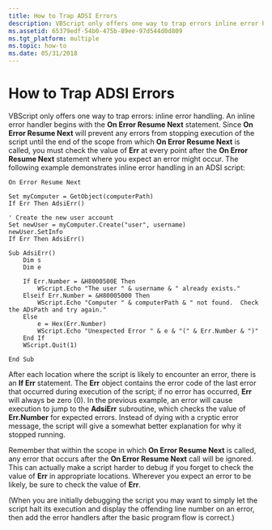 ```yaml
---
title: How to Trap ADSI Errors
description: VBScript only offers one way to trap errors inline error handling.
ms.assetid: 65379edf-54b0-475b-89ee-97d544d0d809
ms.tgt_platform: multiple
ms.topic: how-to
ms.date: 05/31/2018
---
```


# How to Trap ADSI Errors

VBScript only offers one way to trap errors: inline error handling. An inline error handler begins with the **On Error Resume Next** statement. Since **On Error Resume Next** will prevent any errors from stopping execution of the script until the end of the scope from which **On Error Resume Next** is called, you must check the value of **Err** at every point after the **On Error Resume Next** statement where you expect an error might occur. The following example demonstrates inline error handling in an ADSI script:


```VB
On Error Resume Next

Set myComputer = GetObject(computerPath)
If Err Then AdsiErr()

' Create the new user account
Set newUser = myComputer.Create("user", username)
newUser.SetInfo
If Err Then AdsiErr()

Sub AdsiErr()
    Dim s
    Dim e
    
    If Err.Number = &H8000500E Then
        WScript.Echo "The user " & username & " already exists."
    Elseif Err.Number = &H80005000 Then
        WScript.Echo "Computer " & computerPath & " not found.  Check the ADsPath and try again."
    Else
        e = Hex(Err.Number)
        WScript.Echo "Unexpected Error " & e & "(" & Err.Number & ")"
    End If
    WScript.Quit(1)

End Sub
```



After each location where the script is likely to encounter an error, there is an **If Err** statement. The **Err** object contains the error code of the last error that occurred during execution of the script; if no error has occurred, **Err** will always be zero (0). In the previous example, an error will cause execution to jump to the **AdsiErr** subroutine, which checks the value of **Err.Number** for expected errors. Instead of dying with a cryptic error message, the script will give a somewhat better explanation for why it stopped running.

Remember that within the scope in which **On Error Resume Next** is called, any error that occurs after the **On Error Resume Next** call will be ignored. This can actually make a script harder to debug if you forget to check the value of **Err** in appropriate locations. Wherever you expect an error to be likely, be sure to check the value of **Err**.

(When you are initially debugging the script you may want to simply let the script halt its execution and display the offending line number on an error, then add the error handlers after the basic program flow is correct.)

 

 





